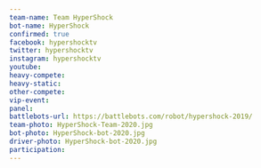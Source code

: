 ```yaml
---
team-name: Team HyperShock
bot-name: HyperShock
confirmed: true
facebook: hypershocktv
twitter: hypershocktv
instagram: hypershocktv
youtube:
heavy-compete: 
heavy-static:
other-compete:
vip-event:
panel:
battlebots-url: https://battlebots.com/robot/hypershock-2019/
team-photo: HyperShock-Team-2020.jpg
bot-photo: HyperShock-bot-2020.jpg
driver-photo: HyperShock-bot-2020.jpg
participation:
---
```

